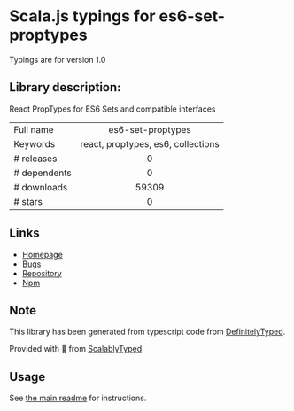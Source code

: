 
# Scala.js typings for es6-set-proptypes

Typings are for version 1.0

## Library description:
React PropTypes for ES6 Sets and compatible interfaces

|                    |                 |
| ------------------ | :-------------: |
| Full name          | es6-set-proptypes |
| Keywords           | react, proptypes, es6, collections |
| # releases         | 0 |
| # dependents       | 0 |
| # downloads        | 59309 |
| # stars            | 0 |

## Links
- [Homepage](https://github.com/andrewbranch/es6-set-proptypes#readme)
- [Bugs](https://github.com/andrewbranch/es6-set-proptypes/issues)
- [Repository](https://github.com/andrewbranch/es6-set-proptypes)
- [Npm](https://www.npmjs.com/package/es6-set-proptypes)
    


## Note
This library has been generated from typescript code from [DefinitelyTyped](https://definitelytyped.org).

Provided with :purple_heart: from [ScalablyTyped](https://github.com/oyvindberg/ScalablyTyped)

## Usage
See [the main readme](../../readme.md) for instructions.


